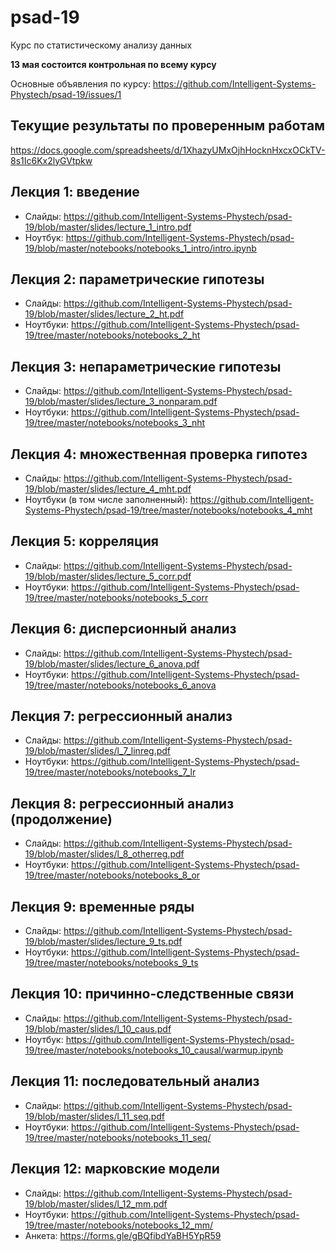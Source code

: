 # psad-19
Курс по статистическому анализу данных

**13 мая состоится контрольная по всему курсу**

Основные объявления по курсу: https://github.com/Intelligent-Systems-Phystech/psad-19/issues/1


## Текущие результаты по проверенным работам 
https://docs.google.com/spreadsheets/d/1XhazyUMxOjhHocknHxcxOCkTV-8s1Ic6Kx2lyGVtpkw

## Лекция 1: введение
* Слайды: https://github.com/Intelligent-Systems-Phystech/psad-19/blob/master/slides/lecture_1_intro.pdf
* Ноутбук: https://github.com/Intelligent-Systems-Phystech/psad-19/blob/master/notebooks/notebooks_1_intro/intro.ipynb

## Лекция 2: параметрические гипотезы
* Слайды: https://github.com/Intelligent-Systems-Phystech/psad-19/blob/master/slides/lecture_2_ht.pdf
* Ноутбуки: https://github.com/Intelligent-Systems-Phystech/psad-19/tree/master/notebooks/notebooks_2_ht

## Лекция 3: непараметрические гипотезы
* Слайды: https://github.com/Intelligent-Systems-Phystech/psad-19/blob/master/slides/lecture_3_nonparam.pdf
* Ноутбуки: https://github.com/Intelligent-Systems-Phystech/psad-19/tree/master/notebooks/notebooks_3_nht

## Лекция 4: множественная проверка гипотез
* Слайды: https://github.com/Intelligent-Systems-Phystech/psad-19/blob/master/slides/lecture_4_mht.pdf
* Ноутбуки (в том числе заполненный): https://github.com/Intelligent-Systems-Phystech/psad-19/tree/master/notebooks/notebooks_4_mht

## Лекция 5: корреляция
* Слайды: https://github.com/Intelligent-Systems-Phystech/psad-19/blob/master/slides/lecture_5_corr.pdf
* Ноутбуки: https://github.com/Intelligent-Systems-Phystech/psad-19/tree/master/notebooks/notebooks_5_corr

## Лекция 6: дисперсионный анализ
* Слайды: https://github.com/Intelligent-Systems-Phystech/psad-19/blob/master/slides/lecture_6_anova.pdf
* Ноутбуки: https://github.com/Intelligent-Systems-Phystech/psad-19/tree/master/notebooks/notebooks_6_anova 

## Лекция 7: регрессионный анализ
* Слайды: https://github.com/Intelligent-Systems-Phystech/psad-19/blob/master/slides/l_7_linreg.pdf
* Ноутбуки:  https://github.com/Intelligent-Systems-Phystech/psad-19/tree/master/notebooks/notebooks_7_lr

## Лекция 8: регрессионный анализ (продолжение)
* Слайды: https://github.com/Intelligent-Systems-Phystech/psad-19/blob/master/slides/l_8_otherreg.pdf
* Ноутбуки: https://github.com/Intelligent-Systems-Phystech/psad-19/tree/master/notebooks/notebooks_8_or

## Лекция 9: временные ряды
* Слайды: https://github.com/Intelligent-Systems-Phystech/psad-19/blob/master/slides/lecture_9_ts.pdf
* Ноутбуки: https://github.com/Intelligent-Systems-Phystech/psad-19/tree/master/notebooks/notebooks_9_ts


## Лекция 10: причинно-следственные связи
* Слайды: https://github.com/Intelligent-Systems-Phystech/psad-19/blob/master/slides/l_10_caus.pdf
* Ноутбук: https://github.com/Intelligent-Systems-Phystech/psad-19/tree/master/notebooks/notebooks_10_causal/warmup.ipynb

## Лекция 11: последовательный анализ
* Слайды: https://github.com/Intelligent-Systems-Phystech/psad-19/blob/master/slides/l_11_seq.pdf
* Ноутбуки: https://github.com/Intelligent-Systems-Phystech/psad-19/tree/master/notebooks/notebooks_11_seq/

## Лекция 12: марковские модели
* Слайды: https://github.com/Intelligent-Systems-Phystech/psad-19/blob/master/slides/l_12_mm.pdf
* Ноутбуки: https://github.com/Intelligent-Systems-Phystech/psad-19/tree/master/notebooks/notebooks_12_mm/
* Анкета: https://forms.gle/gBQfibdYaBH5YpR59

